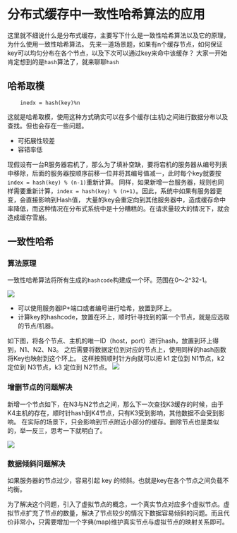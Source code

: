 # 分布式缓存中一致性哈希算法的应用

这里就不细说什么是分布式缓存，主要写下什么是一致性哈希算法以及它的原理，为什么使用一致性哈希算法。 先来一道场景题，如果有n个缓存节点，如何保证key可以均匀分布在各个节点，以及下次可以通过key来命中该缓存？
大家一开始肯定想到的是`hash`算法了，就来聊聊`hash`

## 哈希取模

```
    inedx = hash(key)%n 
```

这就是哈希取模，使用这种方式确实可以在多个缓存(主机)之间进行数据分布以及查找。但也会存在一些问题。

* 可拓展性较差
* 容错率低

现假设有一台R服务器宕机了，那么为了填补空缺，要将宕机的服务器从编号列表中移除，后面的服务器按顺序前移一位并将其编号值减一，此时每个key就要按 `index = hash(key) % (n-1)`重新计算。
同样，如果新增一台服务器，规则也同样需要重新计算，`index = hash(key) % (n+1)`。因此，系统中如果有服务器更变，会直接影响到Hash值，
大量的key会重定向到其他服务器中，造成缓存命中率降低，而这种情况在分布式系统中是十分糟糕的。在请求量较大的情况下，就会造成缓存雪崩。

## 一致性哈希

### 算法原理

一致性哈希算法将所有生成的`hashcode`构建成一个环。范围在0～2^32-1。

![](https://i.loli.net/2019/05/08/5cd1b9fe31560.jpg)

* 可以使用服务器IP+端口或者编号进行哈希，放置到环上。
* 计算key的hashcode，放置在环上，顺时针寻找到的第一个节点，就是应选取的节点/机器。

如下图，将各个节点、主机的唯一ID（host，port）进行hash，放置到环上得到，N1、N2、N3。 之后需要将数据定位到对应的节点上，使用同样的hash函数将Key也映射到这个环上。 这样按照顺时针方向就可以把 k1 定位到
N1节点，k2 定位到 N3节点，k3 定位到 N2节点。
![](https://i.loli.net/2019/05/08/5cd1ba05955b9.jpg)

### 增删节点的问题解决

新增一个节点如下，在N3与N2节点之间，那么下一次查找K3缓存的时候，由于K4主机的存在，顺时针hash到K4节点，只有K3受到影响，其他数据不会受到影响。
在实际的场景下，只会影响到节点附近小部分的缓存。删除节点也是类似的，举一反三，思考一下就明白了。

![](https://i.loli.net/2019/05/08/5cd1ba0c7519c.jpg)

### 数据倾斜问题解决

如果服务器的节点过少，容易引起 key 的倾斜。也就是key在各个节点之间负载不均衡。

为了解决这个问题，引入了虚拟节点的概念，一个真实节点对应多个虚拟节点。虚拟节点扩充了节点的数量，解决了节点较少的情况下数据容易倾斜的问题。而且代价非常小，只需要增加一个字典(map)维护真实节点与虚拟节点的映射关系即可。


